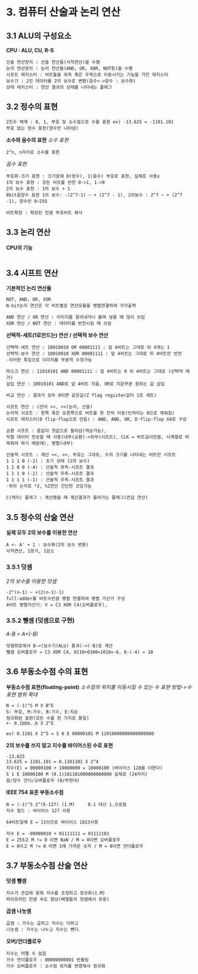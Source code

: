 # 3. 컴퓨터 산술과 논리 연산
## 3.1 ALU의 구성요소
**CPU : ALU, CU, R-S**
```
산술 연산장치 : 산술 연산들(사칙연산)을 수행
논리 연산장치 : 논리 연산들(AND, OR, XOR, NOT등)을 수행
시프트 레지스터 : 비트들을 좌측 혹은 우측으로 이동시키는 기능을 가진 레지스터
보수기 : 2진 데이터를 2의 보수로 변환(음수<->양수 : 보수화)
상태 레지스터 : 연산 결과의 상태를 나타내는 플래그
```

## 3.2 정수의 표현
```
2진수 체계 : 0, 1, 부호 및 소수점으로 수를 표현 ex) -13.625 = -1101.101
부호 없는 정수 표현(양수만 나타냄)
```
**소수와 음수의 표현**
*소수 표현*
```
2^n, n자리로 소수를 표현
```
*음수 표현*
```
부호화-크기 표현 : 크기앞에 0(양수), 1(음수) 부호로 표현, 실제로 사용x
1의 보수 표현 : 모든 비트를 반전 0->1, 1->0
2의 보수 표현 : 1의 보수 + 1
8bit음양수 표현 1의 보수: -(2^7-1) ~ + (2^7 - 1), 2의보수 : 2^7 ~ + (2^7 -1), 양수만 0~255

비트확장 : 확장된 만큼 부호비트 복사
```

## 3.3 논리 연산
**CPU의 기능**
```
```

## 3.4 시프트 연산
**기본적인 논리 연산들**
```
NOT, AND, OR, XOR
N-bit논리 연산은 각 비트별로 연산모듈을 병렬연결하여 각각출력
```

```
AND 연산 / OR 연산 : 이미지를 잘라내거나 붙여 넣을 때 많이 쓰임
XOR 연산 / NOT 연산 : 데이터를 반전시킬 때 쓰임
```

**선택적-세트(1로만드는) 연산 / 선택적 보수 연산**
```
선택적-세트 연산 : 10010010 OR 00001111 : 앞 4비트는 그대로 뒤 4개는 1
선택적-보수 연산 : 10010010 XOR 00001111 : 앞 4비트는 그대로 뒤 4비트만 반전
-이러한 특징으로 이미지를 부분적 수정가능

마스크 연산 : 11010101 AND 00001111 : 앞 4비트는 0 뒤 4비트는 그대로 (선택적 제거)
삽입 연산 : 10010101 AND로 앞 4비트 지움, OR로 지운부분 원하는 값 삽입

비교 연산 : 결과가 모두 0이면 같은값(Z flag register값이 1로 세트)
```

```
시프트 연산 : c언어 <<, >>(논리, 산술)
논리적 시프트 : 왼쪽 혹은 오른쪽으로 비트를 한 칸씩 이동(빈자리는 0으로 채워짐)
시프트 레지스터(D flip-flop으로 만듬) : AND, AND, OR, D-flip-flop X4로 구성

순환 시프트 : 끝값이 첫값으로 들어감(역순가능), 
직렬 데이터 전송할 때 사용(내부(순환)->외부(시프트), CLK = 비트길이만큼, 시계열로 바꿔줘야 하기 때문에), 병렬(내부)
```

```
산술적 시프트 : 계산 <<, >>, 부호는 그대로, 수의 크기를 나타내는 비트만 시프트
1 1 1 0 (-2) : 초기 상태 (2의 보수)
1 1 0 0 (-4) : 산술적 좌측-시프트 결과
1 1 1 0 (-2) : 산술적 우측-시프트 결과
1 1 1 1 (-1) : 산술적 우측-시프트 결과
-위의 논리로 *2, %2연산 간단한 코딩가능
```

```
C(캐리) 플래그 : 계산했을 때 계산결과가 들어가는 플래그(큰값 연산)
```

## 3.5 정수의 산술 연산
**실제 모두 2의 보수를 이용한 연산**
```
A <- A' + 1 : 보수화(2의 보수 변환)
사칙연산, 1증가, 1감소
```
### 3.5.1 덧셈
*2의 보수를 이용한 덧셈*
```
-2^(n-1) ~ +(2(n-1)-1)
full-adder를 비트수만큼 병렬 연결하여 병렬 가산기 구성 
4비트 병렬가산기: V = C3 XOR C4(오버플로우), 
```

### 3.5.2 뺄셈 (덧셈으로 구현)
*A-B = A+(-B)*
```
덧셈회로에서 B->(보수기(ALU) 통과)->(-B)로 계산
뺄셈 오버플로우 = C3 XOR C4, 0110+0100=1010=-6, 6-(-4) = 10
```

## 3.6 부동소수점 수의 표현
**부동소수점 표현(floating-point)**
*소수점의 위치를 이동시킬 수 있는 수 표현 방법->수 표현 범위 확대*
```
N = (-1)^S M X B^E
S: 부호, M:가수, B:기수, E:지순
정규화된 표현(모든 수를 한 가지로 통일)
+- 0.1bbb..b X 2^E

ex) 0.1101 X 2^5 = S 0 E 00000101 M 11010000000000000000
```

**2의 보수를 쓰지 않고 지수를 바이어스된 수로 표현**
```
-13.625
13.625 = 1101.101 = 0.1101101 X 2^4
지수(E) = 00000100 + 10000000 = 10000100 (바이어스 128을 더한다)
S 1 E 10000100 M (0.1)101101000000000000 실제로 (24자리)
음/양수 언더/오버플로우 (0/무한대)
```

**IEEE 754 표준 부동소수점**
```
N = (-1)^S 2^(E-127) (1.M)     0.1 대신 1.으로씀
지수 필드 : 바이어스 127 사용

64비트일때 E = 11이므로 바이어스 1023사용
```

```
지수 E = -00000010 + 01111111 = 01111101
E = 255고 M != 0 이면 NaN / M = 0이면 오버플로우
E = 0이고 M != 0 이면 1에 가까운 숫자 / M = 0이면 언더플로우
```

## 3.7 부동소수점 산술 연산
**덧셈 뺄셈**
```
지수가 큰값에 맞춰 지수를 조정하고 정규화(1.M)
파이프라인 만큼 속도 향상(배열들의 덧셈에서 유용)
```

**곱셈 나눗셈**
```
곱셈 : 가수는 곱하고 지수는 더하고
나눗셈 : 가수는 나누고 지수는 뺀다.
```

**오버/언더플로우**
```
지수는 어쩔 수 없음
가수 언더플로우 : 00000000001 반올림
가수 오버플로우 : 소수점 위치를 변경해서 정규화
```